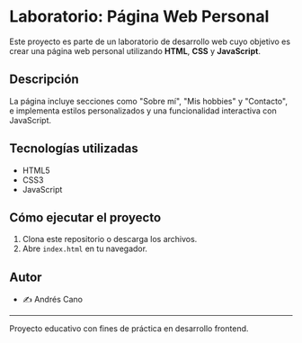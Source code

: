 # Laboratorio: Página Web Personal

Este proyecto es parte de un laboratorio de desarrollo web cuyo objetivo es crear una página web personal utilizando **HTML**, **CSS** y **JavaScript**.

## Descripción

La página incluye secciones como "Sobre mí", "Mis hobbies" y "Contacto", e implementa estilos personalizados y una funcionalidad interactiva con JavaScript.

## Tecnologías utilizadas

- HTML5  
- CSS3  
- JavaScript

## Cómo ejecutar el proyecto

1. Clona este repositorio o descarga los archivos.
2. Abre `index.html` en tu navegador.

## Autor

- ✍️ Andrés Cano

---

Proyecto educativo con fines de práctica en desarrollo frontend.
